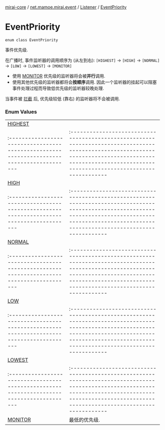 [mirai-core](../../../index.md) / [net.mamoe.mirai.event](../../index.md) / [Listener](../index.md) / [EventPriority](./index.md)

# EventPriority

`enum class EventPriority`

事件优先级.

在广播时, 事件监听器的调用顺序为 (从左到右):
`[HIGHEST]` -&gt; `[HIGH]` -&gt; `[NORMAL]` -&gt; `[LOW]` -&gt; `[LOWEST]` -&gt; `[MONITOR]`

* 使用 [MONITOR](-m-o-n-i-t-o-r.md) 优先级的监听器将会被**并行**调用.
* 使用其他优先级的监听器都将会**按顺序**调用.
因此一个监听器的挂起可以阻塞事件处理过程而导致低优先级的监听器较晚处理.

当事件被 [拦截](../../-event/intercept.md) 后, 优先级较低 (靠右) 的监听器将不会被调用.

### Enum Values
|||
|:----------------------------------------------------------------------------------------|:---------------------------------------------------------------------------------------------------------------------------------------------------------------------------------------------------------|
| [HIGHEST](-h-i-g-h-e-s-t.md) |  ||||
|:----------------------------------------------------------------------------------------|:---------------------------------------------------------------------------------------------------------------------------------------------------------------------------------------------------------|
| [HIGH](-h-i-g-h.md) |  ||||
|:----------------------------------------------------------------------------------------|:---------------------------------------------------------------------------------------------------------------------------------------------------------------------------------------------------------|
| [NORMAL](-n-o-r-m-a-l.md) |  ||||
|:----------------------------------------------------------------------------------------|:---------------------------------------------------------------------------------------------------------------------------------------------------------------------------------------------------------|
| [LOW](-l-o-w.md) |  ||||
|:----------------------------------------------------------------------------------------|:---------------------------------------------------------------------------------------------------------------------------------------------------------------------------------------------------------|
| [LOWEST](-l-o-w-e-s-t.md) |  ||||
|:----------------------------------------------------------------------------------------|:---------------------------------------------------------------------------------------------------------------------------------------------------------------------------------------------------------|
| [MONITOR](-m-o-n-i-t-o-r.md) | 最低的优先级. |

